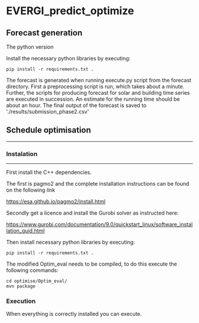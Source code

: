 # EVERGI_predict_optimize

## Forecast generation
The python version

Install the necessary python libraries by executing:
```shell
pip install -r requirements.txt .
```

The forecast is generated when running execute.py script from the forecast directory.
First a preprocessing script is run, which takes about a minute.
Further, the scripts for producing forecast for solar and building time series are executed in succession.
An estimate for the running time should be about an hour.
The final output of the forecast is saved to './results/submission_phase2.csv'

## Schedule optimisation
-------------------------

### Instalation
---------------

First install the C++ dependencies.

The first is pagmo2 and the complete installation instructions can be found on the following link

https://esa.github.io/pagmo2/install.html

Secondly get a licence and install the Gurobi solver as instructed here:

https://www.gurobi.com/documentation/9.0/quickstart_linux/software_installation_guid.html

Then install necessary python libraries by executing:
```shell
pip install -r requirements.txt .
```

The modified Optim_eval needs to be compiled, to do this execute the following commands:

```shell
cd optimise/Optim_eval/
mvn package
```

### Execution

When everything is correctly installed you can execute.
